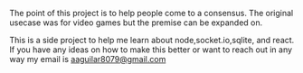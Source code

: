 The point of this project is to help people come to a consensus. The original usecase was for video games but the premise can be expanded on.

This is a side project to help me learn about node,socket.io,sqlite, and react. If you have any ideas on how to make this better or want to reach out in any way my email is aaguilar8079@gmail.com


